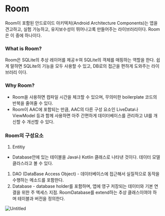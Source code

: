 # Room

Room이 포함된 안드로이드 아키텍처(Android Architecture Components)는 앱을 견고하고, 실험 가능하고, 유지보수성이 뛰어나고록 만들어주는 라이브러리이다. Room은 이 중에 하나이다.

### What is Room?

Room은 SQLite의 추상 레이어를 제공ㅎ여  SQLite의 객체를 매핑하는 역할을 한다. 쉽게 말하면 SQLite의 기능을 모두 사용할 수 있고, DB로의 접근을 편하게 도와주는 라이브러리 이다.

### Why Room?

- Room을 사용하면 컴파일 시간을 체크할 수 있으며, 무의미한 boilerplate 코드의 반복을 줄여줄 수 있다.
- Room이 AAC에 포함되는 만큼, AAC의 다른 구성 요소인 LiveData나 ViewModel 등과 함께 사용하면 아주 간편하게 데이터베이스를 관리하고 UI를 개신할 수 개선할 수 있다.

### Room의 구성요소

1. Entitiy

- Database안에 있는 테이블을 Java나 Kotlin 클래스로 나타낸 것이다. 데이터 모델 클라스라고 볼 수 있다.

1. DAO (DataBase Access Object) - 데이터베이스에 접근해서 실질적으로 동작을 수행하는 메소드를 포함한다.
2. Database - database holder를 포함하며, 앱에 영구 저장되는 데이터와 기본 연결을 위한 주 엑세스 지점. RoomDatabase를  extend하는 추상 클래스이여야 하며 테이블과 버전을 정의한다.

![Untitled](/Users/limsaehyun/Downloads/Untitled.png)